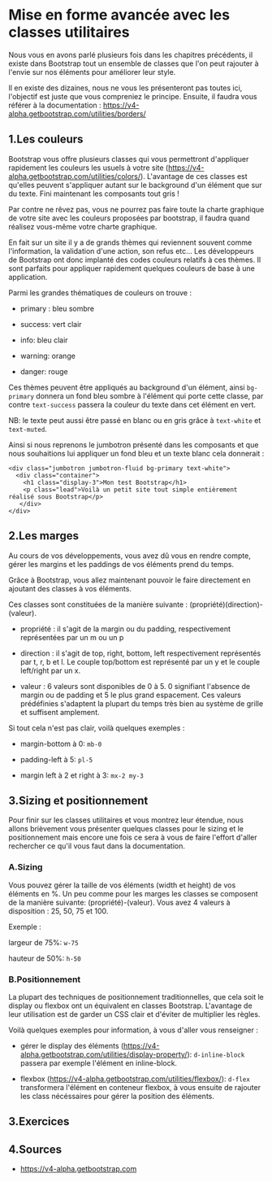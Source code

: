 # Mise en forme avancée avec les classes utilitaires

Nous vous en avons parlé plusieurs fois dans les chapitres précédents, il existe dans Bootstrap tout un ensemble de classes que l'on peut rajouter à l'envie sur nos éléments pour améliorer leur style.

Il en existe des dizaines, nous ne vous les présenteront pas toutes ici, l'objectif est juste que vous compreniez le principe. Ensuite, il faudra vous référer à la documentation : https://v4-alpha.getbootstrap.com/utilities/borders/

## 1\.Les couleurs

Bootstrap vous offre plusieurs classes qui vous permettront d'appliquer rapidement les couleurs les usuels à votre site (https://v4-alpha.getbootstrap.com/utilities/colors/). L'avantage de ces classes est qu'elles peuvent s'appliquer autant sur le background d'un élément que sur du texte. Fini maintenant les composants tout gris !

Par contre ne rêvez pas, vous ne pourrez pas faire toute la charte graphique de votre site avec les couleurs proposées par bootstrap, il faudra quand réalisez vous-même votre charte graphique.

En fait sur un site il y a de grands thèmes qui reviennent souvent comme l'information, la validation d'une action, son refus etc... Les développeurs de Bootstrap ont donc implanté des codes couleurs relatifs à ces thèmes. Il sont parfaits pour appliquer rapidement quelques couleurs de base à une application.

Parmi les grandes thématiques de couleurs on trouve :

- primary : bleu sombre

- success: vert clair

- info: bleu clair

- warning: orange

- danger: rouge

Ces thèmes peuvent être appliqués au background d'un élément, ainsi ```bg-primary``` donnera un fond bleu sombre à l'élément qui porte cette classe, par contre ```text-success``` passera la couleur du texte dans cet élément en vert.

NB: le texte peut aussi être passé en blanc ou en gris grâce à ```text-white``` et ```text-muted```.

Ainsi si nous reprenons le jumbotron présenté dans les composants et que nous souhaitions lui appliquer un fond bleu et un texte blanc cela donnerait :

```
<div class="jumbotron jumbotron-fluid bg-primary text-white">
  <div class="container">
    <h1 class="display-3">Mon test Bootstrap</h1>
    <p class="lead">Voilà un petit site tout simple entièrement réalisé sous Bootstrap</p>
   </div>
</div>

```

## 2\.Les marges

Au cours de vos développements, vous avez dû vous en rendre compte, gérer les margins et les paddings de vos éléments prend du temps.

Grâce à Bootstrap, vous allez maintenant pouvoir le faire directement en ajoutant des classes à vos éléments.

Ces classes sont constituées de la manière suivante : (propriété)(direction)-(valeur).

- propriété : il s'agit de la margin ou du padding, respectivement représentées par un m ou un p

- direction : il s'agit de top, right, bottom, left respectivement représentés par t, r, b et l. Le couple top/bottom est représenté par un y et le couple left/right par un x.

- valeur : 6 valeurs sont disponibles de 0 à 5. 0 signifiant l'absence de margin ou de padding et 5 le plus grand espacement. Ces valeurs prédéfinies s'adaptent la plupart du temps très bien au système de grille et suffisent amplement.

Si tout cela n'est pas clair, voilà quelques exemples :

- margin-bottom à 0: ```mb-0```

- padding-left à 5: ```pl-5```

- margin left à 2 et right à 3: ```mx-2 my-3```

## 3\.Sizing et positionnement

Pour finir sur les classes utilitaires et vous montrez leur étendue, nous allons brièvement vous présenter quelques classes pour le sizing et le positionnement mais encore une fois ce sera à vous de faire l'effort d'aller rechercher ce qu'il vous faut dans la documentation.

### A\.Sizing

Vous pouvez gérer la taille de vos éléments (width et height) de vos éléments en %. Un peu comme pour les marges les classes se composent de la manière suivante: (propriété)-(valeur). Vous avez 4 valeurs à disposition : 25, 50, 75 et 100.

Exemple :

largeur de 75%: ```w-75```

hauteur de 50%: ```h-50```

### B\.Positionnement

La plupart des techniques de positionnement traditionnelles, que cela soit le display ou flexbox ont un équivalent en classes Bootstrap. L'avantage de leur utilisation est de garder un CSS clair et d'éviter de multiplier les règles.

Voilà quelques exemples pour information, à vous d'aller vous renseigner :

- gérer le display des éléments (https://v4-alpha.getbootstrap.com/utilities/display-property/): ```d-inline-block``` passera par exemple l'élément en inline-block.

- flexbox (https://v4-alpha.getbootstrap.com/utilities/flexbox/): ```d-flex``` transformera l'élément en conteneur flexbox, à vous ensuite de rajouter les class nécéssaires pour gérer la position des éléments.

## 3\.Exercices



## 4\.Sources

- https://v4-alpha.getbootstrap.com
